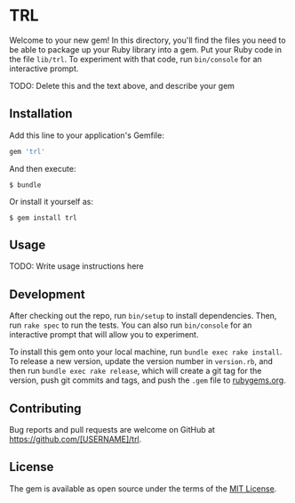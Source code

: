 # TRL

Welcome to your new gem! In this directory, you'll find the files you need to be able to package up your Ruby library into a gem. Put your Ruby code in the file `lib/trl`. To experiment with that code, run `bin/console` for an interactive prompt.

TODO: Delete this and the text above, and describe your gem

## Installation

Add this line to your application's Gemfile:

```ruby
gem 'trl'
```

And then execute:

    $ bundle

Or install it yourself as:

    $ gem install trl

## Usage

TODO: Write usage instructions here

## Development

After checking out the repo, run `bin/setup` to install dependencies. Then, run `rake spec` to run the tests. You can also run `bin/console` for an interactive prompt that will allow you to experiment.

To install this gem onto your local machine, run `bundle exec rake install`. To release a new version, update the version number in `version.rb`, and then run `bundle exec rake release`, which will create a git tag for the version, push git commits and tags, and push the `.gem` file to [rubygems.org](https://rubygems.org).

## Contributing

Bug reports and pull requests are welcome on GitHub at https://github.com/[USERNAME]/trl.

## License

The gem is available as open source under the terms of the [MIT License](https://opensource.org/licenses/MIT).
